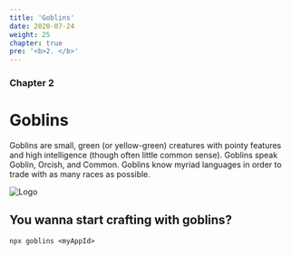 ```yaml
---
title: 'Goblins'
date: 2020-07-24
weight: 25
chapter: true
pre: '<b>2. </b>'
---
```


### Chapter 2

# Goblins

Goblins are small, green (or yellow-green) creatures with pointy features and
high intelligence (though often little common sense). Goblins speak Goblin,
Orcish, and Common. Goblins know myriad languages in order to trade with as many
races as possible.

![Logo](/img/goblin-blupi-poly.png)

## You wanna start crafting with goblins?

`npx goblins <myAppId>`
